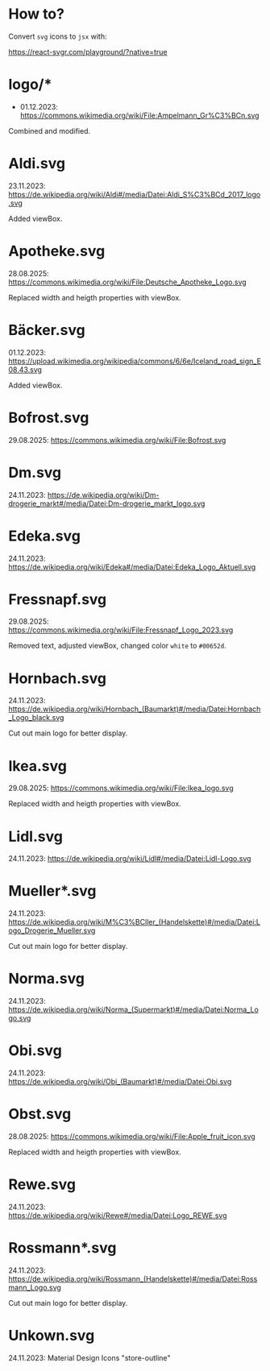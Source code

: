 # How to?

Convert `svg` icons to `jsx` with:

<https://react-svgr.com/playground/?native=true>

# logo/\*

- 01.12.2023: https://commons.wikimedia.org/wiki/File:Ampelmann_Gr%C3%BCn.svg

Combined and modified.

# Aldi.svg

23.11.2023: https://de.wikipedia.org/wiki/Aldi#/media/Datei:Aldi_S%C3%BCd_2017_logo.svg

Added viewBox.

# Apotheke.svg

28.08.2025: https://commons.wikimedia.org/wiki/File:Deutsche_Apotheke_Logo.svg

Replaced width and heigth properties with viewBox.

# Bäcker.svg

01.12.2023: https://upload.wikimedia.org/wikipedia/commons/6/6e/Iceland_road_sign_E08.43.svg

Added viewBox.

# Bofrost.svg

29.08.2025: https://commons.wikimedia.org/wiki/File:Bofrost.svg

# Dm.svg

24.11.2023: https://de.wikipedia.org/wiki/Dm-drogerie_markt#/media/Datei:Dm-drogerie_markt_logo.svg

# Edeka.svg

24.11.2023: https://de.wikipedia.org/wiki/Edeka#/media/Datei:Edeka_Logo_Aktuell.svg

# Fressnapf.svg

29.08.2025: https://commons.wikimedia.org/wiki/File:Fressnapf_Logo_2023.svg

Removed text, adjusted viewBox, changed color `white` to `#00652d`.

# Hornbach.svg

24.11.2023: https://de.wikipedia.org/wiki/Hornbach_(Baumarkt)#/media/Datei:Hornbach_Logo_black.svg

Cut out main logo for better display.

# Ikea.svg

29.08.2025: https://commons.wikimedia.org/wiki/File:Ikea_logo.svg

Replaced width and heigth properties with viewBox.

# Lidl.svg

24.11.2023: https://de.wikipedia.org/wiki/Lidl#/media/Datei:Lidl-Logo.svg

# Mueller\*.svg

24.11.2023: https://de.wikipedia.org/wiki/M%C3%BCller_(Handelskette)#/media/Datei:Logo_Drogerie_Mueller.svg

Cut out main logo for better display.

# Norma.svg

24.11.2023: https://de.wikipedia.org/wiki/Norma_(Supermarkt)#/media/Datei:Norma_Logo.svg

# Obi.svg

24.11.2023: https://de.wikipedia.org/wiki/Obi_(Baumarkt)#/media/Datei:Obi.svg

# Obst.svg

28.08.2025: https://commons.wikimedia.org/wiki/File:Apple_fruit_icon.svg

Replaced width and heigth properties with viewBox.

# Rewe.svg

24.11.2023: https://de.wikipedia.org/wiki/Rewe#/media/Datei:Logo_REWE.svg

# Rossmann\*.svg

24.11.2023: https://de.wikipedia.org/wiki/Rossmann_(Handelskette)#/media/Datei:Rossmann_Logo.svg

Cut out main logo for better display.

# Unkown.svg

24.11.2023: Material Design Icons "store-outline"
